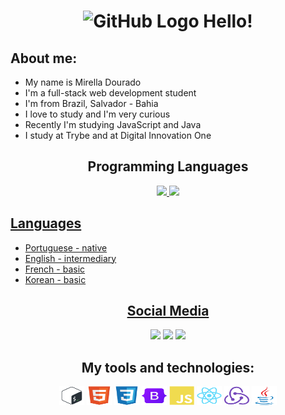 

<h1 align=center > <img src="https://github.com/raghavk16/raghavk16/blob/master/octo.gif" alt="GitHub Logo" width="30"/> Hello! </h1>
<main>
  <h2>About me:</h2>
  <ul>
    <li> My name is Mirella Dourado </li>
    <li> I'm a full-stack web development student </li>
    <li> I'm from Brazil, Salvador - Bahia </li>
    <li> I love to study and I'm very curious </li>
    <li> Recently I'm studying JavaScript and Java </li>
    <li> I study at Trybe and at Digital Innovation One </li>
  </ul>
</main>
<section display="flex" align="center">
  <h2> Programming Languages </h2>
  <a href="https://mirelladourado.vercel.app/">
  <img height="180em" src="https://github-readme-stats.vercel.app/api?username=MirellaDourado&show_icons=true&theme=dracula&include_all_commits=true&count_private=true&hide=stars"/>
  <img height="180em" src="https://github-readme-stats.vercel.app/api/top-langs/?username=MirellaDourado&layout=compact&langs_count=7&theme=dracula"/>
</section>
<section>
  <h2> Languages </h2>
  <ul>
    <li>Portuguese - native</li>
    <li>English - intermediary</li>
    <li>French - basic</li>
    <li>Korean - basic </li>
  </ul>
</section>
<div display="flex" align="center">
    <h2>Social Media</h2>
    <a href="https://www.linkedin.com/in/mirelladourado/" target="_blank"><img src="https://img.shields.io/badge/-LinkedIn-%230077B5?style=for-the-badge&logo=linkedin&logoColor=white" target="_blank"></a>
    <a href="https://mirelladourado.vercel.app/" target="_blank"><img src="https://img.shields.io/badge/-PORTFOLIO%20%E2%99%A5-%23E4405F?style=for-the-badge&logo=&logoColor=white" target="_blank"></a>
    <a href = "mailto:mirellaalvesdourado@gmail.com"><img src="https://img.shields.io/badge/-Gmail-%23333?style=for-the-badge&logo=gmail&logoColor=white" target="_blank"></a>
</div>
<div display="flex" align="center">
<h2> My tools and technologies: </h2>
  <img align="center" alt="Bash" height="30" width="40" src="https://raw.githubusercontent.com/devicons/devicon/master/icons/bash/bash-original.svg">
  <img align="center" alt="HTML" height="30" width="40" src="https://raw.githubusercontent.com/devicons/devicon/master/icons/html5/html5-original.svg">
  <img align="center" alt="CSS" height="30" width="40" src="https://raw.githubusercontent.com/devicons/devicon/master/icons/css3/css3-original.svg">
  <img align="center" alt="Bootstrap" height="30" width="40" src="https://raw.githubusercontent.com/devicons/devicon/master/icons/bootstrap/bootstrap-original.svg">
  <img align="center" alt="JavaScript" height="30" width="40" src="https://raw.githubusercontent.com/devicons/devicon/master/icons/javascript/javascript-plain.svg">
  <img align="center" alt="React" height="30" width="40" src="https://raw.githubusercontent.com/devicons/devicon/master/icons/react/react-original.svg">
  <img align="center" alt="Redux" height="30" width="40" src="https://raw.githubusercontent.com/devicons/devicon/master/icons/redux/redux-original.svg">
  <img align="center" alt="Java" height="30" width="40" src="https://raw.githubusercontent.com/devicons/devicon/master/icons/java/java-original.svg">
</div>
